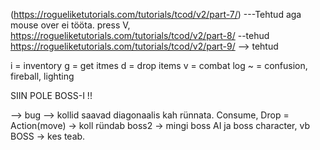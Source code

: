 (https://rogueliketutorials.com/tutorials/tcod/v2/part-7/)   ---Tehtud aga mouse over ei tööta. press V, 
https://rogueliketutorials.com/tutorials/tcod/v2/part-8/ --tehud
https://rogueliketutorials.com/tutorials/tcod/v2/part-9/ --> tehtud

i = inventory g = get itmes d = drop items v = combat log
~ = confusion, fireball, lighting

SIIN POLE BOSS-I !!

--> bug --> kollid saavad diagonaalis kah rünnata.
 Consume, Drop = Action(move) -> koll ründab
 boss2 -> mingi boss AI ja boss character, vb BOSS -> kes teab.